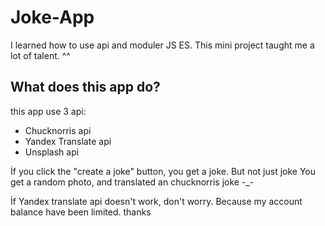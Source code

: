 # Joke-App
I learned how to use api and moduler JS ES. This mini project taught me a lot of talent. ^^

## What does this app do?
this app use 3 api:
- Chucknorris api
- Yandex Translate api
- Unsplash api

İf you click the "create a joke" button, you get a joke. 
But not just joke 
You get a random photo, and translated an chucknorris joke -_-

İf Yandex translate api doesn't work, don't worry. Because my account balance have been limited. 
thanks
